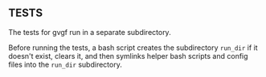 ## TESTS

The tests for gvgf run in a separate subdirectory.

Before running the tests, a bash script creates the subdirectory `run_dir` if it doesn't exist, clears it, and then symlinks helper bash scripts and config files into the `run_dir` subdirectory.
